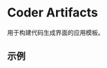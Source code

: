 # Coder Artifacts

用于构建代码生成界面的应用模板。

## 示例

<demo name="app" position="bottom" collapsible="true"></demo>

